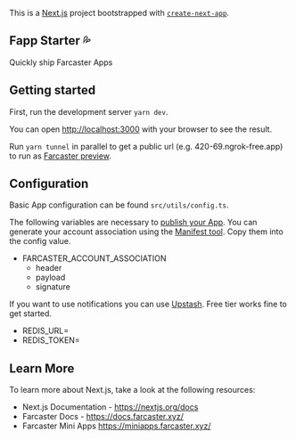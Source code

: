 This is a [Next.js](https://nextjs.org) project bootstrapped with [`create-next-app`](https://nextjs.org/docs/app/api-reference/cli/create-next-app).

## Fapp Starter 💦

Quickly ship Farcaster Apps

## Getting started

First, run the development server `yarn dev`.

You can open [http://localhost:3000](http://localhost:3000) with your browser to see the result.

Run `yarn tunnel` in parallel to get a public url (e.g. 420-69.ngrok-free.app) to run as [Farcaster preview](https://farcaster.xyz/~/developers/mini-apps/preview).

## Configuration

Basic App configuration can be found `src/utils/config.ts`.

The following variables are necessary to [publish your App](https://miniapps.farcaster.xyz/docs/guides/publishing). You can generate your account association using the [Manifest tool](https://warpcast.com/~/developers/mini-apps/manifest?domain=fapp.nexth.dev). Copy them into the config value.

- FARCASTER_ACCOUNT_ASSOCIATION
  - header
  - payload
  - signature

If you want to use notifications you can use [Upstash](https://upstash.com/redis). Free tier works fine to get started.

- REDIS_URL=
- REDIS_TOKEN=

## Learn More

To learn more about Next.js, take a look at the following resources:

- Next.js Documentation - https://nextjs.org/docs
- Farcaster Docs - https://docs.farcaster.xyz/
- Farcaster Mini Apps https://miniapps.farcaster.xyz/
